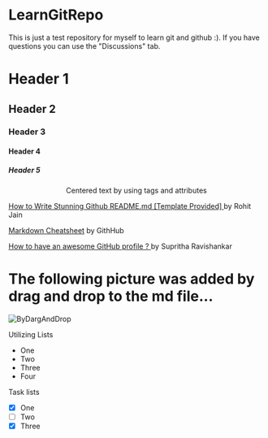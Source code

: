 # LearnGitRepo
This is just a test repository for myself to learn git and github :). If you have questions you can use the "Discussions" tab.

# Header 1
## Header 2
### Header 3
#### Header 4
##### Header 5
<p align="center">Centered text by using tags and attributes</p>

[How to Write Stunning Github README.md [Template Provided] ](https://dev.to/rohit19060/how-to-write-stunning-github-readme-md-template-provided-5b09) by Rohit Jain

[Markdown Cheatsheet](https://github.com/adam-p/markdown-here/wiki/Markdown-Cheatsheet) by GithHub

[How to have an awesome GitHub profile ? ](https://dev.to/supritha/how-to-have-an-awesome-github-profile-1969) by Supritha Ravishankar

# The following picture was added by drag and drop to the md file...

![ByDargAndDrop](https://user-images.githubusercontent.com/17119474/128820935-fa93d0d8-aa8e-49e6-8e5b-0eb293c2b238.png)



Utilizing Lists
- One
- Two
- Three
- Four


Task lists

- [x] One
- [ ] Two
- [x] Three
